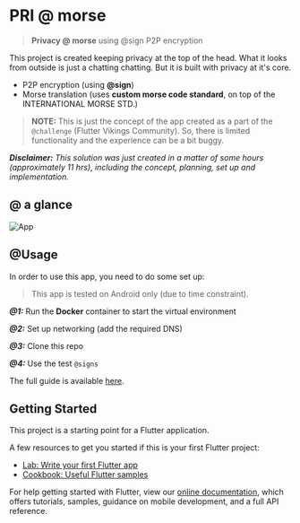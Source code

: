 # PRI @ morse
> **Privacy @ morse** using @sign P2P encryption

This project is created keeping privacy at the top of the head. What it looks from outside is just a chatting chatting. But it is built with privacy at it's core.

* P2P encryption (using **@sign**)
* Morse translation (uses **custom morse code standard**, on top of the INTERNATIONAL MORSE STD.)

> **NOTE:** This is just the concept of the app created as a part of the `@challenge` (Flutter Vikings Community). So, there is limited functionality and the experience can be a bit buggy.

***Disclaimer:** This solution was just created in a matter of some hours (approximately 11 hrs), including the concept, planning, set up and implementation.*

## @ a glance

![App](https://github.com/sbis04/pri_at_morse/raw/master/screenshots/pri%40morse.png)

## @Usage

In order to use this app, you need to do some set up:

> This app is tested on Android only (due to time constraint).

***@1:*** Run the **Docker** container to start the virtual environment

***@2:*** Set up networking (add the required DNS)

***@3:*** Clone this repo

***@4:*** Use the test `@signs`

The full guide is available [here](https://atsign.dev/gettingstarted.html).



## Getting Started

This project is a starting point for a Flutter application.

A few resources to get you started if this is your first Flutter project:

- [Lab: Write your first Flutter app](https://flutter.dev/docs/get-started/codelab)
- [Cookbook: Useful Flutter samples](https://flutter.dev/docs/cookbook)

For help getting started with Flutter, view our
[online documentation](https://flutter.dev/docs), which offers tutorials,
samples, guidance on mobile development, and a full API reference.
